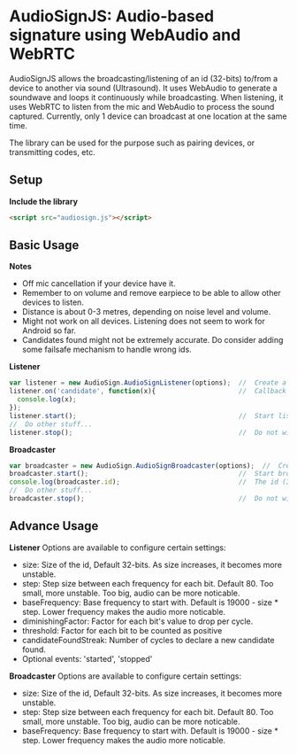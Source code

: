 # AudioSignJS: Audio-based signature using WebAudio and WebRTC #

AudioSignJS allows the broadcasting/listening of an id (32-bits) to/from a device to another via sound (Ultrasound). It uses WebAudio to generate a soundwave and loops it continuously while broadcasting. When listening, it uses WebRTC to listen from the mic and WebAudio to process the sound captured. Currently, only 1 device can broadcast at one location at the same time. 

The library can be used for the purpose such as pairing devices, or transmitting codes, etc.


## Setup


**Include the library**

```html
<script src="audiosign.js"></script>
```


## Basic Usage
**Notes**
- Off mic cancellation if your device have it.
- Remember to on volume and remove earpiece to be able to allow other devices to listen.
- Distance is about 0-3 metres, depending on noise level and volume. 
- Might not work on all devices. Listening does not seem to work for Android so far.
- Candidates found might not be extremely accurate. Do consider adding some failsafe mechanism to handle wrong ids.

**Listener**
```javascript
var listener = new AudioSign.AudioSignListener(options);  //  Create a new listener
listener.on('candidate', function(x){                     //  Callback when new candidate id (32-bit) is heard
  console.log(x);
});
listener.start();                                         //  Start listening
//  Do other stuff...
listener.stop();                                          //  Do not wish to listen anymore
```
**Broadcaster**
```javascript
var broadcaster = new AudioSign.AudioSignBroadcaster(options);  //  Create a new broadcaster
broadcaster.start();                                      //  Start broadcasting
console.log(broadcaster.id);                              //  The id (32-bit) that the broadcaster is broadcasting
//  Do other stuff...
broadcaster.stop();                                       //  Do not wish to broadcast anymore
```

## Advance Usage
**Listener**
Options are available to configure certain settings:
- size: Size of the id, Default 32-bits. As size increases, it becomes more unstable.
- step: Step size between each frequency for each bit. Default 80. Too small, more unstable. Too big, audio can be more noticable.
- baseFrequency: Base frequency to start with. Default is 19000 - size * step. Lower frequency makes the audio more noticable.
- diminishingFactor: Factor for each bit's value to drop per cycle.
- threshold: Factor for each bit to be counted as positive
- candidateFoundStreak: Number of cycles to declare a new candidate found.
- Optional events: 'started', 'stopped'

**Broadcaster**
Options are available to configure certain settings:
- size: Size of the id, Default 32-bits. As size increases, it becomes more unstable.
- step: Step size between each frequency for each bit. Default 80. Too small, more unstable. Too big, audio can be more noticable.
- baseFrequency: Base frequency to start with. Default is 19000 - size * step. Lower frequency makes the audio more noticable.

